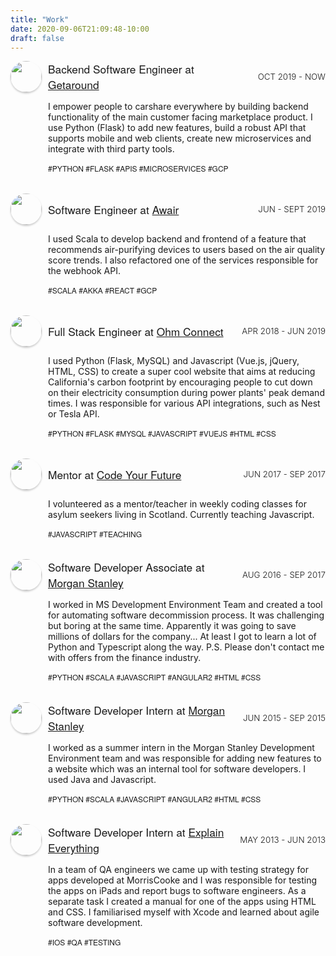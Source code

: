 ```yaml
---
title: "Work"
date: 2020-09-06T21:09:48-10:00
draft: false
---
```


<style type="text/css">
.item-container {
  display: grid;
  grid-template-columns: [first] 50px [line2] auto [line4] 150px [end];
  grid-template-rows: [row1] 50px [row2] auto [row3];
  grid-column-gap: 10px;
  margin-bottom: 20px;
}
.avatar {
  border-radius: 50%;
  box-shadow: 0px 2px 3px rgba(0, 0, 0, 0.2);
  max-width: 50px;
  margin-top: 0;
  margin-bottom: 0;
  margin: 0 !important;
}
.item-avatar {
  grid-column-start: first;
  grid-column-end: span line2;
  grid-row-start: row1;
  grid-row-end: span row2;
}
.item-name {
  grid-column-start: line2;
  grid-column-end: span line4;
  grid-row-start: row1;
  grid-row-end: span row2;
  align-self: center;
}
.item-date {
  grid-column-start: line4;
  grid-column-end: span end;
  grid-row-start: row1;
  grid-row-end: span row2;
  align-self: center;
  justify-self: end;
}
.item-description {
  grid-column-start: line2;
  grid-column-end: span end;
  grid-row-start: row2;
  grid-row-end: span row3;
}
.company-name {
  font-weight: 500;
  font-size: 13pt;
  font-family: 'Raleway', 'Helvetica Neue', 'Arial', sans-serif;
}
.company-date {
  font-weight: 300;
  font-size: 10pt;
  text-transform: uppercase;
}
.skills {
  font-weight: 100 !important;
  font-family: 'Raleway', 'Helvetica Neue', 'Arial', sans-serif;
  font-size: 9pt !important;
  text-transform: uppercase;
}

</style>

<div class="item-container">
  <div class=item-avatar>
    <img class="avatar" height="50px" src='/img/getaround.png'>
  </div>
  <div class="item-name">
    <span class="company-name">Backend Software Engineer at <a href="https://www.getaround.com/">Getaround</a></span>
  </div>
  <div class="item-date">
    <span class="company-date">Oct 2019 - now</span>
  </div>
   <div class="item-description">
    <p>I empower people to carshare everywhere by building backend functionality of the main customer facing marketplace product. I use Python (Flask) to add new features, build a robust API that supports mobile and web clients, create new microservices and integrate with third party tools.</p>
    <p class="skills">#python #flask #apis #microservices #gcp</p>
  </div>
</div>

<div class="item-container">
  <div class=item-avatar>
    <img class="avatar" height="50px" src='https://res-2.cloudinary.com/crunchbase-production/image/upload/c_lpad,h_256,w_256,f_auto,q_auto:eco/wgprcqeo0hfbl1opdeh0'>
  </div>
  <div class="item-name">
    <span class="company-name">Software Engineer at <a href="https://www.getawair.com/">Awair</a></span>
  </div>
  <div class="item-date">
    <span class="company-date">Jun - Sept 2019</span>
  </div>
  <div class="item-description">
    <p>I used Scala to develop backend and frontend of a feature that recommends air-purifying devices to users based on the air quality score trends. I also refactored one of the services responsible for the webhook API.</p>
    <p class="skills">#scala #akka #react #gcp</p>
  </div>
</div>

<div class="item-container">
  <div class=item-avatar>
    <img class="avatar" height="50px" src='https://www.mymoneyblog.com/wordpress/wp-content/uploads/2017/05/ohmlogo.gif'>
  </div>
  <div class="item-name">
    <span class="company-name">Full Stack Engineer at <a href="https://www.ohmconnect.com/">Ohm Connect</a></span>
  </div>
  <div class="item-date">
    <span class="company-date">Apr 2018 - Jun 2019</span>
  </div>
  <div class="item-description">
    <p>I used Python (Flask, MySQL) and Javascript (Vue.js, jQuery, HTML, CSS) to create a super cool website that aims at reducing California's carbon footprint by encouraging people to cut down on their electricity consumption during power plants' peak demand times. I was responsible for various API integrations, such as Nest or Tesla API.</p>
    <p class="skills">#python #flask #mysql #javascript #vuejs #html #css</p>
  </div>
</div>

<div class="item-container">
  <div class="item-avatar">
    <img class="avatar" height="50px" src='https://theturingtrust.files.wordpress.com/2018/03/code-your-future1.jpg'>
  </div>
  <div class="item-name">
    <span class="company-name">Mentor at <a href="https://codeyourfuture.io/">Code Your Future</a></span>
  </div>
  <div class="item-date">
    <span class="company-date">Jun 2017 - Sep 2017</span>
  </div>
  <div class="item-description">
    <p>I volunteered as a mentor/teacher in weekly coding classes for asylum seekers living in Scotland. Currently teaching Javascript.</p>
    <p class="skills">#javascript #teaching</p>
  </div>
</div>

<div class="item-container">
  <div class="item-avatar">
    <img class="avatar" height="50px" src='https://encrypted-tbn0.gstatic.com/images?q=tbn:ANd9GcTORATwaXDC5wclnBoPe1wazADE2kQX8vRK_rlifqFhQlrvRt3E'>
  </div>
  <div class="item-name">
    <span class="company-name">Software Developer Associate at <a href="https://www.morganstanley.com/">Morgan Stanley</a></span>
  </div>
  <div class="item-date">
    <span class="company-date">Aug 2016 - Sep 2017</span>
  </div>
  <div class="item-description">
    <p>I worked in MS Development Environment Team and created a tool for automating software decommission process. It was challenging but boring at the same time. Apparently it was going to save millions of dollars for the company... At least I got to learn a lot of Python and Typescript along the way. P.S. Please don't contact me with offers from the finance industry.</p>
    <p class="skills">#python #scala #javascript #angular2 #html #css</p>
  </div>
</div>

<div class="item-container">
  <div class="item-avatar">
    <img class="avatar" height="50px" src='https://encrypted-tbn0.gstatic.com/images?q=tbn:ANd9GcTORATwaXDC5wclnBoPe1wazADE2kQX8vRK_rlifqFhQlrvRt3E'>
  </div>
  <div class="item-name">
    <span class="company-name">Software Developer Intern at <a href="https://www.morganstanley.com/">Morgan Stanley</a></span>
  </div>
  <div class="item-date">
    <span class="company-date">Jun 2015 - Sep 2015</span>
  </div>
  <div class="item-description">
    <p>I worked as a summer intern in the Morgan Stanley Development Environment team and was responsible for adding new features to a website which was an internal tool for software developers. I used Java and Javascript.</p>
    <p class="skills">#python #scala #javascript #angular2 #html #css</p>
  </div>
</div>

<div class="item-container">
  <div class="item-avatar">
    <img class="avatar" height="50px" src='https://is4-ssl.mzstatic.com/image/thumb/Purple124/v4/e3/2a/37/e32a37c3-4a23-b3b2-c137-b64ef2df8d82/Explain_PRO-0-1x_U007emarketing-0-0-85-220-0-6.png/246x0w.jpg'>
  </div>
  <div class="item-name">
    <span class="company-name">Software Developer Intern at <a href="https://explaineverything.com/">Explain Everything</a></span>
  </div>
  <div class="item-date">
    <span class="company-date">May 2013 - Jun 2013</span>
  </div>
  <div class="item-description">
    <p>In a team of QA engineers we came up with testing strategy for apps developed at MorrisCooke and I was responsible for testing the apps on iPads and report bugs to software engineers. As a separate task I created a manual for one of the apps using HTML and CSS. I familiarised myself with Xcode and learned about agile software development.</p>
    <p class="skills">#ios #qa #testing</p>
  </div>
</div>